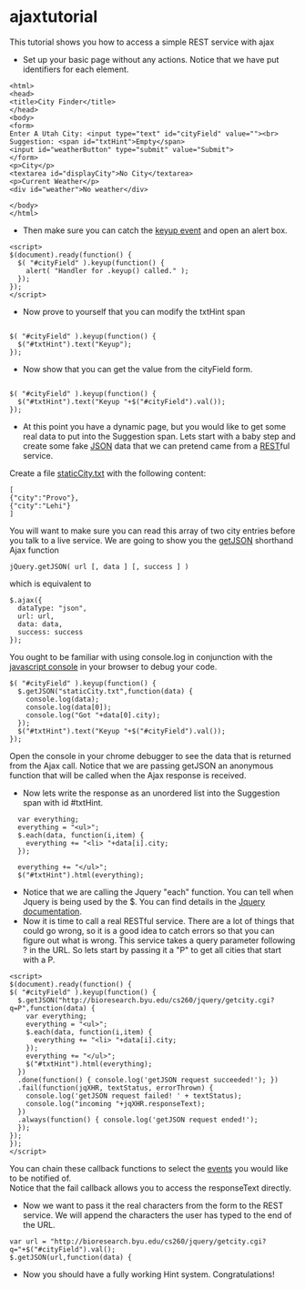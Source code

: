 # ajaxtutorial
This tutorial shows you how to access a simple REST service with ajax
- Set up your basic page without any actions. Notice that we have put identifiers for each element.
```
<html>
<head>
<title>City Finder</title>
</head>
<body>
<form>
Enter A Utah City: <input type="text" id="cityField" value=""><br>
Suggestion: <span id="txtHint">Empty</span>
<input id="weatherButton" type="submit" value="Submit">
</form>
<p>City</p>
<textarea id="displayCity">No City</textarea>
<p>Current Weather</p>
<div id="weather">No weather</div>

</body>
</html>
```

- Then make sure you can catch the <a href="http://api.jquery.com/keyup/">keyup event</a> and open an alert box.

```
<script>
$(document).ready(function() {
  $( "#cityField" ).keyup(function() {
    alert( "Handler for .keyup() called." );
  });
});
</script>
```

- Now prove to yourself that you can modify the txtHint span
```

$( "#cityField" ).keyup(function() {
  $("#txtHint").text("Keyup");
});

```
- Now show that you can get the value from the cityField form.
```

$( "#cityField" ).keyup(function() {
  $("#txtHint").text("Keyup "+$("#cityField").val());
});

```
- At this point you have a dynamic page, but you would like to get some real data to put into the Suggestion span.  Lets start with a baby step and create some fake <a href="http://www.json.org/">JSON</a> data that we can pretend came from a <a href="https://github.com/tfredrich/RestApiTutorial.com/raw/master/media/RESTful%20Best%20Practices-v1_2.pdf">REST</a>ful service.
<p>
Create a file <a href="http://students.cs.byu.edu/~clement/CS360/jquery/staticCity.txt">staticCity.txt</a> with the following content:

```
[
{"city":"Provo"},
{"city":"Lehi"}
]
```

You will want to make sure you can read this  array of two city entries before you talk to a live service.
We are going to show you the <a href="http://api.jquery.com/jquery.getjson/">getJSON</a> shorthand Ajax function 

```
jQuery.getJSON( url [, data ] [, success ] )
```

which is equivalent to 

```
$.ajax({
  dataType: "json",
  url: url,
  data: data,
  success: success
});
```

You ought to be familiar with using console.log in conjunction with the <a href="https://developer.chrome.com/devtools">javascript console</a> in your browser to debug your code.

```
$( "#cityField" ).keyup(function() {
  $.getJSON("staticCity.txt",function(data) {
    console.log(data);
    console.log(data[0]);
    console.log("Got "+data[0].city);
  });
  $("#txtHint").text("Keyup "+$("#cityField").val());
});
```
Open the console in your chrome debugger to see the data that is returned from the Ajax call.
Notice that we are passing getJSON an anonymous function that will be called when the Ajax response is received.
- Now lets write the response as an unordered list into the Suggestion span with id #txtHint.

```
  var everything;
  everything = "<ul>";
  $.each(data, function(i,item) {
    everything += "<li> "+data[i].city;
  });
    
  everything += "</ul>";
  $("#txtHint").html(everything);
```
- Notice that we are calling the Jquery "each" function.  You can tell when Jquery is being used by the $.  You can find details in the [Jquery documentation](http://api.jquery.com/jquery.each/).
- Now it is time to call a real RESTful service.  There are a lot of things that could go wrong, so it is a good idea to catch errors so that you can figure out what is wrong. This service takes a query parameter following ? in the URL.  So lets start by passing it a "P" to get all cities that start with a P.

```
<script>
$(document).ready(function() {
$( "#cityField" ).keyup(function() {
  $.getJSON("http://bioresearch.byu.edu/cs260/jquery/getcity.cgi?q=P",function(data) {
    var everything;
    everything = "<ul>";
    $.each(data, function(i,item) {
      everything += "<li> "+data[i].city;
    });
    everything += "</ul>";
    $("#txtHint").html(everything);
  })
  .done(function() { console.log('getJSON request succeeded!'); })
  .fail(function(jqXHR, textStatus, errorThrown) { 
    console.log('getJSON request failed! ' + textStatus); 
    console.log("incoming "+jqXHR.responseText);
  })
  .always(function() { console.log('getJSON request ended!');
  });
});
});
</script>
```

You can chain these callback functions to select the <a href="http://api.jquery.com/jquery.ajax/">events</a> you would like to be notified of.  
Notice that the fail callback allows you to access the responseText directly.
- Now we want to pass it the real characters from the form to the REST service.  We will append the characters the user has typed to the end of the URL.

```
var url = "http://bioresearch.byu.edu/cs260/jquery/getcity.cgi?q="+$("#cityField").val();
$.getJSON(url,function(data) {
```

- Now you should have a fully working Hint system.  Congratulations!
</ol>
